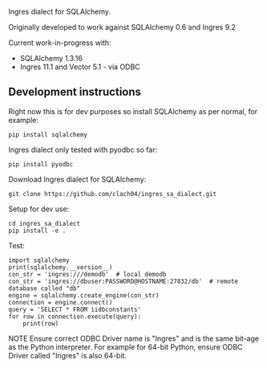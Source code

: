 Ingres dialect for SQLAlchemy.

Originally developed to work against SQLAlchemy 0.6 and Ingres 9.2

Current work-in-progress with:

  * SQLAlchemy 1.3.16
  * Ingres 11.1 and Vector 5.1 - via ODBC


## Development instructions

Right now this is for dev purposes so install SQLAlchemy as per normal, for example:

    pip install sqlalchemy

Ingres dialect only tested with pyodbc so far:

    pip install pyodbc

Download Ingres dialect for SQLAlchemy:

    git clone https://github.com/clach04/ingres_sa_dialect.git

Setup for dev use:

    cd ingres_sa_dialect
    pip install -e .

Test:

    import sqlalchemy
    print(sqlalchemy.__version__)
    con_str = 'ingres:///demodb'  # local demodb
    con_str = 'ingres://dbuser:PASSWORD@HOSTNAME:27832/db'  # remote database called "db"
    engine = sqlalchemy.create_engine(con_str)
    connection = engine.connect()
    query = 'SELECT * FROM iidbconstants'
    for row in connection.execute(query):
        print(row)


NOTE Ensure correct ODBC Driver name is "Ingres" and is the same bit-age as the Python interpreter.
For example for 64-bit Python, ensure ODBC Driver called "Ingres" is also 64-bit.
